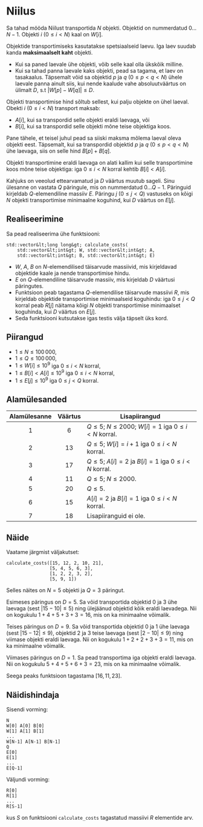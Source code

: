 # Niilus

Sa tahad mööda Niilust transportida $N$ objekti.
Objektid on nummerdatud $0 \ldots N-1$.
Objekti $i$ ($0 \leqslant i < N$) kaal on $W[i]$.

Objektide transportimiseks kasutatakse spetsiaalseid laevu.
Iga laev suudab kanda **maksimaalselt kaht** objekti.

* Kui sa paned laevale ühe objekti, võib selle kaal olla ükskõik milline.
* Kui sa tahad panna laevale kaks objekti, pead sa tagama, et laev on tasakaalus.
Täpsemalt võid sa objektid $p$ ja $q$ ($0 \leqslant p < q < N$) ühele laevale panna
 ainult siis, kui nende kaalude vahe absoluutväärtus on ülimalt $D$,
 s.t $|W[p] - W[q]| \leqslant D$.

Objekti transportimise hind sõltub sellest, kui palju objekte on ühel laeval.
Obekti $i$ ($0 \leqslant i < N$) transport maksab:
* $A[i]$, kui sa transpordid selle objekti eraldi laevaga, või
* $B[i]$, kui sa transpordid selle objekti mõne teise objektiga koos.

Pane tähele, et teisel juhul pead sa siiski maksma mõlema laeval oleva objekti eest.
Täpsemalt, kui sa transpordid objektid $p$ ja $q$ ($0 \leqslant p < q < N$) ühe laevaga,
 siis on selle hind $B[p] + B[q]$.

Objekti transportimine eraldi laevaga on alati kallim kui selle transportimine
koos mõne teise objektiga: iga $0 \leqslant i < N$ korral kehtib $B[i] < A[i]$.

Kahjuks on veeolud ettearvamatud ja $D$ väärtus muutub sageli.
Sinu ülesanne on vastata $Q$ päringule, mis on nummerdatud $0 \ldots Q-1$.
Päringuid kirjeldab $Q$-elemendiline massiiv $E$.
Päringu $j$ ($0 \leqslant j < Q$) vastuseks on
 kõigi $N$ objekti transportimise minimaalne koguhind,
 kui $D$ väärtus on $E[j]$.

## Realiseerimine

Sa pead realiseerima ühe funktsiooni:

```
std::vector&lt;long long&gt; calculate_costs(
    std::vector&lt;int&gt; W, std::vector&lt;int&gt; A,
    std::vector&lt;int&gt; B, std::vector&lt;int&gt; E)
```

* $W$, $A$, $B$ on $N$-elemendilised täisarvude massiivid,
   mis kirjeldavad objektide kaale ja nende transportimise hindu.
* $E$ on $Q$-elemendiline täisarvude massiiv,
   mis kirjeldab $D$ väärtusi päringutes.
* Funktsioon peab tagastama $Q$-elemendilise täisarvude massiivi $R$,
   mis kirjeldab objektide transportimise minimaalseid koguhindu:
   iga $0 \leqslant j < Q$ korral peab $R[j]$ näitama kõigi $N$ objekti
   transportimise minimaalset koguhinda,
   kui $D$ väärtus on $E[j]$.
* Seda funktsiooni kutsutakse igas testis välja täpselt üks kord.

## Piirangud

* $1 \leqslant N \leqslant 100\,000$,
* $1 \leqslant Q \leqslant 100\,000$,
* $1 \leqslant W[i] \leqslant 10^{9}$
   iga $0 \leqslant i < N$ korral,
* $1 \leqslant B[i] < A[i] \leqslant 10^{9}$
   iga $0 \leqslant i < N$ korral,
* $1 \leqslant E[j] \leqslant 10^{9}$
   iga $0 \leqslant j < Q$ korral.

## Alamülesanded

| Alamülesanne | Väärtus | Lisapiirangud |
| :-----: | :----: | ---------------------- |
| 1       | $6$    | $Q \leqslant 5$; $N \leqslant 2000$; $W[i] = 1$ iga $0 \leqslant i < N$ korral.
| 2       | $13$   | $Q \leqslant 5$; $W[i] = i+1$ iga $0 \leqslant i < N$ korral.
| 3       | $17$   | $Q \leqslant 5$; $A[i] = 2$ ja $B[i] = 1$ iga $0 \leqslant i < N$ korral.
| 4       | $11$   | $Q \leqslant 5$; $N \leqslant 2000$.
| 5       | $20$   | $Q \leqslant 5$.
| 6       | $15$   | $A[i] = 2$ ja $B[i] = 1$ iga $0 \leqslant i < N$ korral.
| 7       | $18$   | Lisapiiranguid ei ole.

## Näide

Vaatame järgmist väljakutset:

```
calculate_costs([15, 12, 2, 10, 21],
                [5, 4, 5, 6, 3],
                [1, 2, 2, 3, 2],
                [5, 9, 1])
```

Selles näites on $N = 5$ objekti ja $Q = 3$ päringut.

Esimeses päringus on $D = 5$.
Sa võid transportida objektid $0$ ja $3$ ühe laevaga (sest $|15 - 10| \leqslant 5$)
 ning ülejäänud objektid kõik eraldi laevadega.
Nii on kogukulu $1+4+5+3+3 = 16$, mis on ka minimaalne võimalik.

Teises päringus on $D = 9$.
Sa võid transportida objektid $0$ ja $1$ ühe laevaga (sest $|15 - 12| \leqslant 9$),
 objektid $2$ ja $3$ teise laevaga (sest $|2 - 10| \leqslant 9$)
 ning viimase objekti eraldi laevaga.
Nii on kogukulu $1+2+2+3+3 = 11$, mis on ka minimaalne võimalik.

Viimases päringus on $D = 1$. Sa pead transportima iga objekti eraldi laevaga.
Nii on kogukulu $5+4+5+6+3 = 23$, mis on ka minimaalne võimalik.

Seega peaks funktsioon tagastama $[16, 11, 23]$.

## Näidishindaja

Sisendi vorming:

```
N
W[0] A[0] B[0]
W[1] A[1] B[1]
...
W[N-1] A[N-1] B[N-1]
Q
E[0]
E[1]
...
E[Q-1]
```

Väljundi vorming:

```
R[0]
R[1]
...
R[S-1]
```

kus $S$ on funktsiooni `calculate_costs` tagastatud massiivi $R$ elementide arv.
